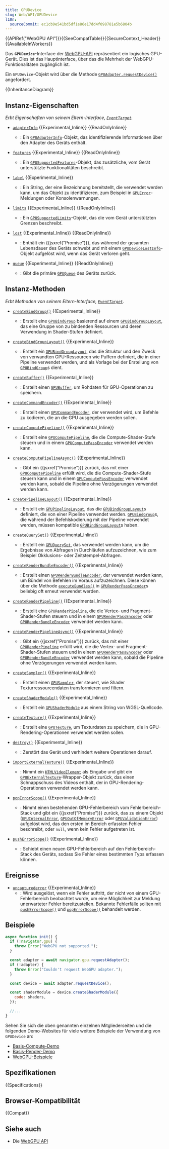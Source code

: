 ```yaml
---
title: GPUDevice
slug: Web/API/GPUDevice
l10n:
  sourceCommit: ec1cb9e541bd5df1e86e17dd4f098781e5b6804b
---
```


{{APIRef("WebGPU API")}}{{SeeCompatTable}}{{SecureContext_Header}}{{AvailableInWorkers}}

Das **`GPUDevice`**-Interface der [WebGPU-API](/de/docs/Web/API/WebGPU_API) repräsentiert ein logisches GPU-Gerät. Dies ist das Hauptinterface, über das die Mehrheit der WebGPU-Funktionalitäten zugänglich ist.

Ein `GPUDevice`-Objekt wird über die Methode [`GPUAdapter.requestDevice()`](/de/docs/Web/API/GPUAdapter/requestDevice) angefordert.

{{InheritanceDiagram}}

## Instanz-Eigenschaften

_Erbt Eigenschaften von seinem Eltern-Interface, [`EventTarget`](/de/docs/Web/API/EventTarget)._

- [`adapterInfo`](/de/docs/Web/API/GPUDevice/adapterInfo) {{Experimental_Inline}} {{ReadOnlyInline}}

  - : Ein [`GPUAdapterInfo`](/de/docs/Web/API/GPUAdapterInfo)-Objekt, das identifizierende Informationen über den Adapter des Geräts enthält.

- [`features`](/de/docs/Web/API/GPUDevice/features) {{Experimental_Inline}} {{ReadOnlyInline}}

  - : Ein [`GPUSupportedFeatures`](/de/docs/Web/API/GPUSupportedFeatures)-Objekt, das zusätzliche, vom Gerät unterstützte Funktionalitäten beschreibt.

- [`label`](/de/docs/Web/API/GPUDevice/label) {{Experimental_Inline}}

  - : Ein String, der eine Bezeichnung bereitstellt, die verwendet werden kann, um das Objekt zu identifizieren, zum Beispiel in [`GPUError`](/de/docs/Web/API/GPUError)-Meldungen oder Konsolenwarnungen.

- [`limits`](/de/docs/Web/API/GPUDevice/limits) {{Experimental_Inline}} {{ReadOnlyInline}}

  - : Ein [`GPUSupportedLimits`](/de/docs/Web/API/GPUSupportedLimits)-Objekt, das die vom Gerät unterstützten Grenzen beschreibt.

- [`lost`](/de/docs/Web/API/GPUDevice/lost) {{Experimental_Inline}} {{ReadOnlyInline}}

  - : Enthält ein {{jsxref("Promise")}}, das während der gesamten Lebensdauer des Geräts schwebt und mit einem [`GPUDeviceLostInfo`](/de/docs/Web/API/GPUDeviceLostInfo)-Objekt aufgelöst wird, wenn das Gerät verloren geht.

- [`queue`](/de/docs/Web/API/GPUDevice/queue) {{Experimental_Inline}} {{ReadOnlyInline}}
  - : Gibt die primäre [`GPUQueue`](/de/docs/Web/API/GPUQueue) des Geräts zurück.

## Instanz-Methoden

_Erbt Methoden von seinem Eltern-Interface, [`EventTarget`](/de/docs/Web/API/EventTarget)._

- [`createBindGroup()`](/de/docs/Web/API/GPUDevice/createBindGroup) {{Experimental_Inline}}

  - : Erstellt eine [`GPUBindGroup`](/de/docs/Web/API/GPUBindGroup) basierend auf einem [`GPUBindGroupLayout`](/de/docs/Web/API/GPUBindGroupLayout), das eine Gruppe von zu bindenden Ressourcen und deren Verwendung in Shader-Stufen definiert.

- [`createBindGroupLayout()`](/de/docs/Web/API/GPUDevice/createBindGroupLayout) {{Experimental_Inline}}

  - : Erstellt ein [`GPUBindGroupLayout`](/de/docs/Web/API/GPUBindGroupLayout), das die Struktur und den Zweck von verwandten GPU-Ressourcen wie Puffern definiert, die in einer Pipeline verwendet werden, und als Vorlage bei der Erstellung von [`GPUBindGroup`](/de/docs/Web/API/GPUBindGroup)s dient.

- [`createBuffer()`](/de/docs/Web/API/GPUDevice/createBuffer) {{Experimental_Inline}}

  - : Erstellt einen [`GPUBuffer`](/de/docs/Web/API/GPUBuffer), um Rohdaten für GPU-Operationen zu speichern.

- [`createCommandEncoder()`](/de/docs/Web/API/GPUDevice/createCommandEncoder) {{Experimental_Inline}}

  - : Erstellt einen [`GPUCommandEncoder`](/de/docs/Web/API/GPUCommandEncoder), der verwendet wird, um Befehle zu kodieren, die an die GPU ausgegeben werden sollen.

- [`createComputePipeline()`](/de/docs/Web/API/GPUDevice/createComputePipeline) {{Experimental_Inline}}

  - : Erstellt eine [`GPUComputePipeline`](/de/docs/Web/API/GPUComputePipeline), die die Compute-Shader-Stufe steuern und in einem [`GPUComputePassEncoder`](/de/docs/Web/API/GPUComputePassEncoder) verwendet werden kann.

- [`createComputePipelineAsync()`](/de/docs/Web/API/GPUDevice/createComputePipelineAsync) {{Experimental_Inline}}

  - : Gibt ein {{jsxref("Promise")}} zurück, das mit einer [`GPUComputePipeline`](/de/docs/Web/API/GPUComputePipeline) erfüllt wird, die die Compute-Shader-Stufe steuern kann und in einem [`GPUComputePassEncoder`](/de/docs/Web/API/GPUComputePassEncoder) verwendet werden kann, sobald die Pipeline ohne Verzögerungen verwendet werden kann.

- [`createPipelineLayout()`](/de/docs/Web/API/GPUDevice/createPipelineLayout) {{Experimental_Inline}}

  - : Erstellt ein [`GPUPipelineLayout`](/de/docs/Web/API/GPUPipelineLayout), das die [`GPUBindGroupLayout`](/de/docs/Web/API/GPUBindGroupLayout)s definiert, die von einer Pipeline verwendet werden. [`GPUBindGroup`](/de/docs/Web/API/GPUBindGroup)s, die während der Befehlskodierung mit der Pipeline verwendet werden, müssen kompatible [`GPUBindGroupLayout`](/de/docs/Web/API/GPUBindGroupLayout)s haben.

- [`createQuerySet()`](/de/docs/Web/API/GPUDevice/createQuerySet) {{Experimental_Inline}}

  - : Erstellt ein [`GPUQuerySet`](/de/docs/Web/API/GPUQuerySet), das verwendet werden kann, um die Ergebnisse von Abfragen in Durchläufen aufzuzeichnen, wie zum Beispiel Okklusions- oder Zeitstempel-Abfragen.

- [`createRenderBundleEncoder()`](/de/docs/Web/API/GPUDevice/createRenderBundleEncoder) {{Experimental_Inline}}

  - : Erstellt einen [`GPURenderBundleEncoder`](/de/docs/Web/API/GPURenderBundleEncoder), der verwendet werden kann, um Bündel von Befehlen im Voraus aufzuzeichnen. Diese können über die Methode [`executeBundles()`](/de/docs/Web/API/GPURenderPassEncoder/executeBundles) in [`GPURenderPassEncoder`](/de/docs/Web/API/GPURenderPassEncoder)s beliebig oft erneut verwendet werden.

- [`createRenderPipeline()`](/de/docs/Web/API/GPUDevice/createRenderPipeline) {{Experimental_Inline}}

  - : Erstellt eine [`GPURenderPipeline`](/de/docs/Web/API/GPURenderPipeline), die die Vertex- und Fragment-Shader-Stufen steuern und in einem [`GPURenderPassEncoder`](/de/docs/Web/API/GPURenderPassEncoder) oder [`GPURenderBundleEncoder`](/de/docs/Web/API/GPURenderBundleEncoder) verwendet werden kann.

- [`createRenderPipelineAsync()`](/de/docs/Web/API/GPUDevice/createRenderPipelineAsync) {{Experimental_Inline}}

  - : Gibt ein {{jsxref("Promise")}} zurück, das mit einer [`GPURenderPipeline`](/de/docs/Web/API/GPURenderPipeline) erfüllt wird, die die Vertex- und Fragment-Shader-Stufen steuern und in einem [`GPURenderPassEncoder`](/de/docs/Web/API/GPURenderPassEncoder) oder [`GPURenderBundleEncoder`](/de/docs/Web/API/GPURenderBundleEncoder) verwendet werden kann, sobald die Pipeline ohne Verzögerungen verwendet werden kann.

- [`createSampler()`](/de/docs/Web/API/GPUDevice/createSampler) {{Experimental_Inline}}

  - : Erstellt einen [`GPUSampler`](/de/docs/Web/API/GPUSampler), der steuert, wie Shader Texturressourcendaten transformieren und filtern.

- [`createShaderModule()`](/de/docs/Web/API/GPUDevice/createShaderModule) {{Experimental_Inline}}

  - : Erstellt ein [`GPUShaderModule`](/de/docs/Web/API/GPUShaderModule) aus einem String von WGSL-Quellcode.

- [`createTexture()`](/de/docs/Web/API/GPUDevice/createTexture) {{Experimental_Inline}}

  - : Erstellt eine [`GPUTexture`](/de/docs/Web/API/GPUTexture), um Texturdaten zu speichern, die in GPU-Rendering-Operationen verwendet werden sollen.

- [`destroy()`](/de/docs/Web/API/GPUDevice/destroy) {{Experimental_Inline}}

  - : Zerstört das Gerät und verhindert weitere Operationen darauf.

- [`importExternalTexture()`](/de/docs/Web/API/GPUDevice/importExternalTexture) {{Experimental_Inline}}

  - : Nimmt ein [`HTMLVideoElement`](/de/docs/Web/API/HTMLVideoElement) als Eingabe und gibt ein [`GPUExternalTexture`](/de/docs/Web/API/GPUExternalTexture)-Wrapper-Objekt zurück, das einen Schnappschuss des Videos enthält, der in GPU-Rendering-Operationen verwendet werden kann.

- [`popErrorScope()`](/de/docs/Web/API/GPUDevice/popErrorScope) {{Experimental_Inline}}

  - : Nimmt einen bestehenden GPU-Fehlerbereich vom Fehlerbereich-Stack und gibt ein {{jsxref("Promise")}} zurück, das zu einem Objekt ([`GPUInternalError`](/de/docs/Web/API/GPUInternalError), [`GPUOutOfMemoryError`](/de/docs/Web/API/GPUOutOfMemoryError) oder [`GPUValidationError`](/de/docs/Web/API/GPUValidationError)) aufgelöst wird, das den ersten im Bereich erfassten Fehler beschreibt, oder `null`, wenn kein Fehler aufgetreten ist.

- [`pushErrorScope()`](/de/docs/Web/API/GPUDevice/pushErrorScope) {{Experimental_Inline}}
  - : Schiebt einen neuen GPU-Fehlerbereich auf den Fehlerbereich-Stack des Geräts, sodass Sie Fehler eines bestimmten Typs erfassen können.

## Ereignisse

- [`uncapturederror`](/de/docs/Web/API/GPUDevice/uncapturederror_event) {{Experimental_Inline}}
  - : Wird ausgelöst, wenn ein Fehler auftritt, der nicht von einem GPU-Fehlerbereich beobachtet wurde, um eine Möglichkeit zur Meldung unerwarteter Fehler bereitzustellen. Bekannte Fehlerfälle sollten mit [`pushErrorScope()`](/de/docs/Web/API/GPUDevice/pushErrorScope) und [`popErrorScope()`](/de/docs/Web/API/GPUDevice/popErrorScope) behandelt werden.

## Beispiele

```js
async function init() {
  if (!navigator.gpu) {
    throw Error("WebGPU not supported.");
  }

  const adapter = await navigator.gpu.requestAdapter();
  if (!adapter) {
    throw Error("Couldn't request WebGPU adapter.");
  }

  const device = await adapter.requestDevice();

  const shaderModule = device.createShaderModule({
    code: shaders,
  });

  //...
}
```

Sehen Sie sich die oben genannten einzelnen Mitgliederseiten und die folgenden Demo-Websites für viele weitere Beispiele der Verwendung von `GPUDevice` an:

- [Basis-Compute-Demo](https://mdn.github.io/dom-examples/webgpu-compute-demo/)
- [Basis-Render-Demo](https://mdn.github.io/dom-examples/webgpu-render-demo/)
- [WebGPU-Beispiele](https://webgpu.github.io/webgpu-samples/)

## Spezifikationen

{{Specifications}}

## Browser-Kompatibilität

{{Compat}}

## Siehe auch

- Die [WebGPU API](/de/docs/Web/API/WebGPU_API)
